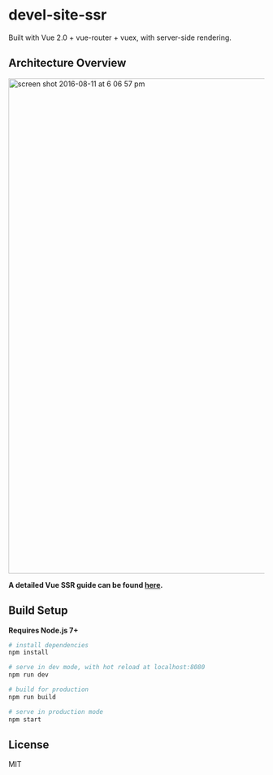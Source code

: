 # devel-site-ssr

Built with Vue 2.0 + vue-router + vuex, with server-side rendering.


## Architecture Overview

<img width="973" alt="screen shot 2016-08-11 at 6 06 57 pm" src="https://cloud.githubusercontent.com/assets/499550/17607895/786a415a-5fee-11e6-9c11-45a2cfdf085c.png">

**A detailed Vue SSR guide can be found [here](https://ssr.vuejs.org).**

## Build Setup

**Requires Node.js 7+**

``` bash
# install dependencies
npm install 

# serve in dev mode, with hot reload at localhost:8080
npm run dev

# build for production
npm run build

# serve in production mode
npm start
```

## License

MIT